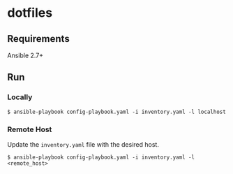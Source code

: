 # dotfiles

## Requirements

Ansible 2.7+

## Run

### Locally

```console
$ ansible-playbook config-playbook.yaml -i inventory.yaml -l localhost
```

### Remote Host

Update the `inventory.yaml` file with the desired host.

```console
$ ansible-playbook config-playbook.yaml -i inventory.yaml -l <remote_host>
```
